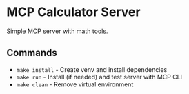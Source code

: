 # MCP Calculator Server

Simple MCP server with math tools.

## Commands
- `make install` - Create venv and install dependencies
- `make run` - Install (if needed) and test server with MCP CLI
- `make clean` - Remove virtual environment

